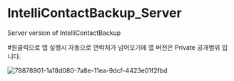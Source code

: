 # IntelliContactBackup_Server
Server version of IntelliContactBackup

#원클릭으로 앱 실행시 자동으로 연락처가 넘어오기에 앱 버전은 Private 공개범위 입니다.

![78878901-1a18d080-7a8e-11ea-9dcf-4423e01f2fbd](https://user-images.githubusercontent.com/61714078/132455918-065271f8-42f1-4010-a5b2-cad31726b817.png)

